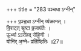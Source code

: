 +++
title = "283 पञ्चधा ऽग्नीन्"

+++
प॒ञ्च॒धा ऽग्नीन् व्य॑क्रामत् ।   
वि॒राट्त् सृ॒ष्टा प्र॒जाप॑तेः ।  
ऊ॒र्ध्वा ऽऽरो॑हद् रोहि॒णी ।  
योनि॑र् अ॒ग्नेᳶ प्रति॑ष्ठितिः ॥27॥